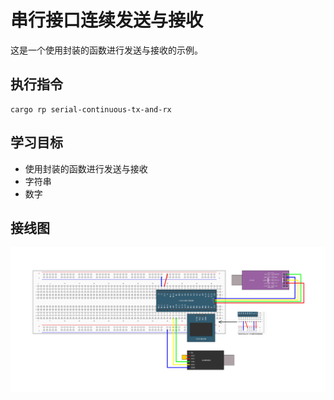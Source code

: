 # 串行接口连续发送与接收

这是一个使用封装的函数进行发送与接收的示例。

## 执行指令

```shell
cargo rp serial-continuous-tx-and-rx
```

## 学习目标

- 使用封装的函数进行发送与接收
- 字符串
- 数字

## 接线图

![](../../../images/wiring_diagram/9-1%20串口发送.jpg)
